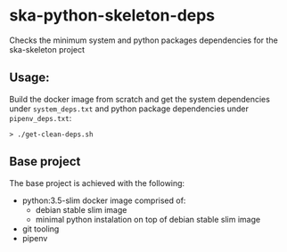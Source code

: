# ska-python-skeleton-deps
Checks the minimum system and python packages dependencies for the ska-skeleton project

## Usage:
Build the docker image from scratch and get the system dependencies under `system_deps.txt` and python package dependencies under `pipenv_deps.txt`:
```
> ./get-clean-deps.sh
```

## Base project

The base project is achieved with the following:
- python:3.5-slim docker image comprised of:
    - debian stable slim image
    - minimal python instalation on top of debian stable slim image
- git tooling
- pipenv

